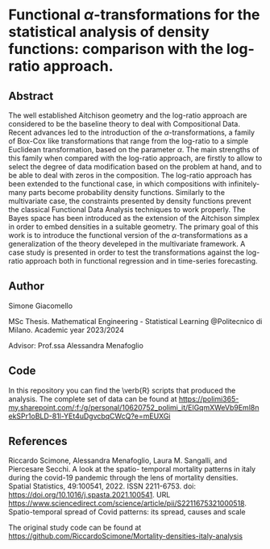 # Functional $\alpha$-transformations for the statistical analysis of density functions: comparison with the log-ratio approach.

## Abstract
The well established Aitchison geometry and the log-ratio approach are considered to be the baseline theory to deal with Compositional Data. 
Recent advances led to the introduction of the $\alpha$-transformations, a family of Box-Cox like transformations that range from the log-ratio to a simple Euclidean transformation, based on the parameter $\alpha$. 
The main strengths of this family when compared with the log-ratio approach, are firstly to allow to select the degree of data modification based on the problem at hand, and to be able to deal with zeros in the composition. 
The log-ratio approach has been extended to the functional case, in which compositions with infinitely-many parts become probability density functions. Similarly to the multivariate case, the constraints presented by density functions prevent the classical Functional Data Analysis techniques to work properly.
The Bayes space has been introduced as the extension of the Aitchison simplex in order to embed densities in a suitable geometry.
The primary goal of this work is to introduce the functional version of the $\alpha$-transformations as a generalization of the theory develeped in the multivariate framework. A case study is presented in order to test the transformations against the log-ratio approach both in functional regression and in time-series forecasting.

## Author
Simone Giacomello 

MSc Thesis. Mathematical Engineering - Statistical Learning @Politecnico di Milano. Academic year 2023/2024

Advisor: Prof.ssa Alessandra Menafoglio

## Code 
In this repository you can find the \verb{R} scripts that produced the analysis. The complete set of data can be found at https://polimi365-my.sharepoint.com/:f:/g/personal/10620752_polimi_it/ElGqmXWeVb9Eml8nekSPr1oBLD-81l-YEt4uDgvcbqCWcQ?e=mEUXGi

## References
Riccardo Scimone, Alessandra Menafoglio, Laura M. Sangalli, and Piercesare Secchi. A look at the spatio-
temporal mortality patterns in italy during the covid-19 pandemic through the lens of mortality densities.
Spatial Statistics, 49:100541, 2022. ISSN 2211-6753. doi: https://doi.org/10.1016/j.spasta.2021.100541.
URL https://www.sciencedirect.com/science/article/pii/S2211675321000518. Spatio-temporal
spread of Covid patterns: its spread, causes and scale

The original study code can be found at https://github.com/RiccardoScimone/Mortality-densities-italy-analysis
